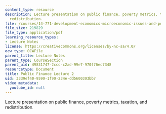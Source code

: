 ```yaml
---
content_type: resource
description: Lecture presentation on public finance, poverty metrics, taxation, and
  redistribution.
file: /courses/14-771-development-economics-microeconomic-issues-and-policy-models-fall-2008/3339ef4095901f90234edd5600303bb7_lec10.pdf
file_size: 219829
file_type: application/pdf
learning_resource_types:
- Lecture Notes
license: https://creativecommons.org/licenses/by-nc-sa/4.0/
ocw_type: OCWFile
parent_title: Lecture Notes
parent_type: CourseSection
parent_uid: 49831747-2ccc-c2ad-99e7-970f76ec7348
resourcetype: Document
title: Public Finance Lecture 2
uid: 3339ef40-9590-1f90-234e-dd5600303bb7
video_metadata:
  youtube_id: null
---
```

Lecture presentation on public finance, poverty metrics, taxation, and redistribution.